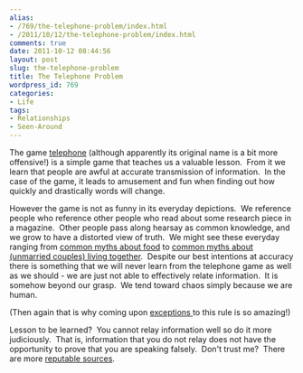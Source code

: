 ```yaml
---
alias:
- /769/the-telephone-problem/index.html
- /2011/10/12/the-telephone-problem/index.html
comments: true
date: 2011-10-12 08:44:56
layout: post
slug: the-telephone-problem
title: The Telephone Problem
wordpress_id: 769
categories:
- Life
tags:
- Relationships
- Seen-Around
---
```


The game [telephone](http://en.wikipedia.org/wiki/Chinese_whispers) (although apparently its original name is a bit more offensive!) is a simple game that teaches us a valuable lesson.  From it we learn that people are awful at accurate transmission of information.  In the case of the game, it leads to amusement and fun when finding out how quickly and drastically words will change.

However the game is not as funny in its everyday depictions.  We reference people who reference other people who read about some research piece in a magazine.  Other people pass along hearsay as common knowledge, and we grow to have a distorted view of truth.  We might see these everyday ranging from [common myths about food](http://lifehacker.com/5847591/10-stubborn-food-myths-that-just-wont-die) to [common myths about (unmarried couples) living together](/item?0,http://www.boundless.org/2005/articles/a0001126.cfm).  Despite our best intentions at accuracy there is something that we will never learn from the telephone game as well as we should - we are just not able to effectively relate information.  It is somehow beyond our grasp.  We tend toward chaos simply because we are human.

(Then again that is why coming upon [exceptions ](http://en.wikipedia.org/wiki/Dead_Sea_Scrolls)to this rule is so amazing!)

Lesson to be learned?  You cannot relay information well so do it more judiciously.  That is, information that you do not relay does not have the opportunity to prove that you are speaking falsely.  Don't trust me?  There are more [reputable sources](http://www.biblegateway.com/passage/?search=Proverbs%2017:28&version=NASB).
